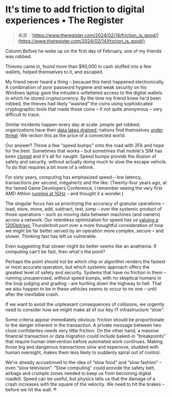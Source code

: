 <!--yml
category: 未分类
date: 2024-05-27 14:53:26
-->

# It's time to add friction to digital experiences • The Register

> 来源：[https://www.theregister.com/2024/02/14/friction_is_good/](https://www.theregister.com/2024/02/14/friction_is_good/)

Column Before he woke up on the first day of February, one of my friends was robbed.

Thieves came in, found more than $90,000 in cash stuffed into a few wallets, helped themselves to it, and escaped.

My friend never heard a thing – because this heist happened electronically. A combination of poor password hygiene and weak security on his Windows laptop gave the intruders unfettered access to the digital wallets in which he stored cryptocurrency. By the time my friend knew he'd been robbed, the thieves had likely “washed” the coins using sophisticated cryptographic tools that made those coins – if not quite anonymous – very difficult to trace.

Similar incidents happen every day at scale: people get robbed; organizations have their [data lakes drained](https://www.theregister.com/2024/01/17/extortion_bot_is_autopwning_postgresql/); nations find themselves [under threat](https://www.theregister.com/2023/11/29/water_authority_ciso_iran/). We reckon this as the price of a connected world.

Our answer? Throw a few “speed bumps” onto the road with 2FA and hope for the best. Sometimes that works – but sometimes that mobile's SIM has been [cloned](https://www.theregister.com/2009/07/10/comic_book_sim/) and it's all for naught. Speed bumps provide the illusion of safety and security, without actually doing much to slow the escape vehicle. To do that requires a bit more of a rethink.

For sixty years, computing has emphasized speed – low latency, transactions per second, megahertz and the like. (Twenty-four years ago, at the famed Game Developers Conference, I remember seeing the very first AMD Athlon [running at 1GHz](https://www.theregister.com/2000/03/03/how_amd_beat_intel/) – and thought it a wonder.)

The singular focus has us prioritizing the accuracy of granular operations – load, store, move, add, subtract, test, jump – over the systemic product of those operations – such as moving data between machines (and owners) across a network. Our relentless optimization for speed has us [valuing a 120Gbit/sec](https://www.theregister.com/2022/10/19/intel_nextgen_thunderbolt/) Thunderbolt port over a more thoughtful consideration of how we might be far better served by an operation more complex, secure – and slower. Thinking fast has left us vulnerable.

Even suggesting that slower might be better seems like an anathema. If computing can't be fast, then what's the point?

Perhaps the point should not be which chip or algorithm renders the fastest or most accurate operation, but which systemic approach offers the greatest level of safety and security. Systems that have no friction in them – running unsupervised, without speed bumps, with no skeptical humans in the loop judging and grading – are hurtling down the highway to hell. That we also happen to be *in* these vehicles seems to occur to no one – until after the inevitable crash.

If we want to avoid the unpleasant consequences of collisions, we urgently need to consider how we might make all of our key IT infrastructure “slow”.

Some criteria appear immediately obvious: friction should be proportionate to the danger inherent in the transaction. A private message between two close confidantes needs very little friction. On the other hand, a massive financial transaction or data migration could include baked-in “breakpoints” that require human intervention before automated work continues. Making those big and dangerous transactions slow and expensive, studded with human oversight, makes them less likely to suddenly spiral out of control.

We're already accustomed to the idea of “slow food” and “slow fashion” – even “slow television”. “Slow computing” could provide the safety belt, airbags and crumple zones needed to keep us from becoming digital roadkill. Speed can be useful, but physics tells us that the damage of a crash increases with the square of the velocity. We need to hit the brakes – before we hit the wall. ®